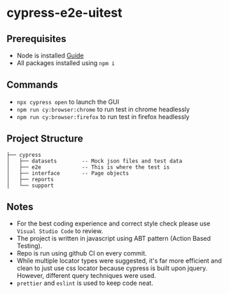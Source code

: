 # cypress-e2e-uitest
## Prerequisites
- Node is installed [Guide](https://nodejs.org/en/download/package-manager/)
- All packages installed using `npm i`

## Commands
- `npx cypress open` to launch the GUI
- `npm run cy:browser:chrome` to run test in chrome headlessly
- `npm run cy:browser:firefox` to run test in firefox headlessly

## Project Structure
```
├── cypress
│   ├── datasets        -- Mock json files and test data
│   ├── e2e             -- This is where the test is
│   ├── interface       -- Page objects
│   ├── reports
│   └── support
```

## Notes

- For the best coding experience and correct style check please use `Visual Studio Code` to review.
- The project is written in javascript using ABT pattern (Action Based Testing).
- Repo is run using github CI on every commit.
- While multiple locator types were suggested, it's far more efficient and clean to just use css locator because cypress is built upon jquery. However, different query techniques were used.
- `prettier` and `eslint` is used to keep code neat.
